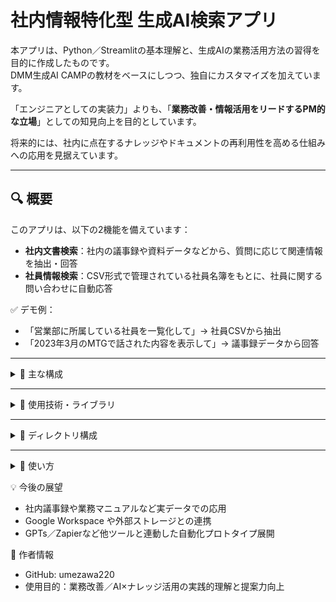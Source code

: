 # 社内情報特化型 生成AI検索アプリ

本アプリは、Python／Streamlitの基本理解と、生成AIの業務活用方法の習得を目的に作成したものです。  
DMM生成AI CAMPの教材をベースにしつつ、独自にカスタマイズを加えています。

「エンジニアとしての実装力」よりも、「**業務改善・情報活用をリードするPM的な立場**」としての知見向上を目的としています。

将来的には、社内に点在するナレッジやドキュメントの再利用性を高める仕組みへの応用を見据えています。

---

## 🔍 概要

このアプリは、以下の2機能を備えています：

- **社内文書検索**：社内の議事録や資料データなどから、質問に応じて関連情報を抽出・回答  
- **社員情報検索**：CSV形式で管理されている社員名簿をもとに、社員に関する問い合わせに自動応答

✅ デモ例：
- 「営業部に所属している社員を一覧化して」→ 社員CSVから抽出
- 「2023年3月のMTGで話された内容を表示して」→ 議事録データから回答

---

<details>
<summary>📁 主な構成</summary>

- `Streamlit` によるチャット型UI
- `OpenAI API` を使った文書ベクトル検索（RAG）
- `FAISS` による社内文書ベクトルDB構築
- CSVデータ（社員名簿）読み込み対応

</details>

---

<details>
<summary>🧠 使用技術・ライブラリ</summary>

- `LangChain`：テキスト分割・ベクトルDB連携
- `OpenAI Embeddings`：テキストのベクトル化
- `FAISS`：社内データ検索用ベクトルDB
- `Streamlit`：UI構築用フレームワーク
- `Python`：アプリ全体のベース言語

</details>

---

<details>
<summary>📂 ディレクトリ構成</summary>
├── company_inner_search_app/
│ ├── main.py # Streamlitアプリのメイン
│ ├── initialize.py # データ読み込み・整形
│ ├── constants.py # 各種設定値
│ ├── components.py # Streamlit用UI部品
├── data/
│ ├── 社員について/
│ │ └── 社員名簿.csv # 社員情報CSV
│ └── MTG議事録/ # 複数の社内文書
├── make_faiss_index.py # ベクトルDB作成スクリプト
├── requirements.txt # 必要ライブラリ一覧
</details>

---

<details>
<summary>🚀 使い方</summary>
1. 必要なライブラリをインストール  
   ```bash
   pip install -r requirements.txt
2. 環境変数 .env を作成し、OpenAIのAPIキーを設定
   OPENAI_API_KEY=your-api-key
3. ベクトルDB（FAISS）を作成
   python make_faiss_index.py
4. アプリを起動
   streamlit run company_inner_search_app/main.py
</details>

💡 今後の展望
- 社内議事録や業務マニュアルなど実データでの応用
- Google Workspace や外部ストレージとの連携
- GPTs／Zapierなど他ツールと連動した自動化プロトタイプ展開

👤 作者情報
- GitHub: umezawa220
- 使用目的：業務改善／AI×ナレッジ活用の実践的理解と提案力向上
